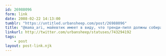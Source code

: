 ```yaml
---
id: 26988096
form: link
date: 2008-02-22 14:13:00
tumblr: "https://untitled.urbansheep.com/post/26988096"
title: "@mama_ari, майевтик имеет в виду, что тренди-пипл должны собираться с духом и рассказывать не только друг другу, но и в массы. И он прав. (743294192)"
linkurl: http://twitter.com/urbansheep/statuses/743294192
tags:
    - post
layout: post-link.njk
---
```


